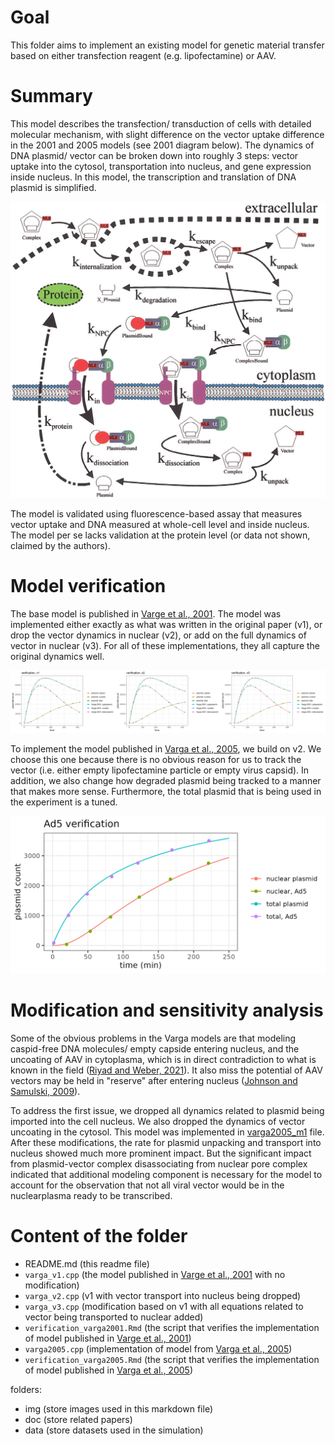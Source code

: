 # Goal

This folder aims to implement an existing model for genetic material transfer based on either transfection reagent (e.g. lipofectamine) or AAV. 


# Summary

This model describes the transfection/ transduction of cells with detailed molecular mechanism, with slight difference on the vector uptake difference in the 2001 and 2005 models (see 2001 diagram below). The dynamics of DNA plasmid/ vector can be broken down into roughly 3 steps: vector uptake into the cytosol, transportation into nucleus, and gene expression inside nucleus. In this model, the transcription and translation of DNA plasmid is simplified. 

![](img/varga2001_diagram.jpeg)

The model is validated using fluorescence-based assay that measures vector uptake and DNA measured at whole-cell level and inside nucleus. The model per se lacks validation at the protein level (or data not shown, claimed by the authors). 

# Model verification

The base model is published in [Varge et al., 2001](https://pubmed.ncbi.nlm.nih.gov/11708880/). The model was implemented either exactly as what was written in the original paper (v1), or drop the vector dynamics in nuclear (v2), or add on the full dynamics of vector in nuclear (v3). For all of these implementations, they all capture the original dynamics well. 

![model verification, Varga 2001](img/varga2001verification.png)

To implement the model published in [Varga et al., 2005](https://www.nature.com/articles/3302495), we build on v2. We choose this one because there is no obvious reason for us to track the vector (i.e. either empty lipofectamine particle or empty virus capsid). In addition, we also change how degraded plasmid being tracked to a manner that makes more sense. Furthermore, the total plasmid that is being used in the experiment is a tuned. 

![model verification, Varga 2005](img/varga2005_ad5_verification.png)

# Modification and sensitivity analysis

Some of the obvious problems in the Varga models are that modeling caspid-free DNA molecules/ empty capside entering nucleus, and the uncoating of AAV in cytoplasma, which is in direct contradiction to what is known in the field ([Riyad and Weber, 2021](https://www.nature.com/articles/s41434-021-00243-z)). It also miss the potential of AAV vectors may be held in "reserve" after entering nucleus ([Johnson and Samulski, 2009](https://www.ncbi.nlm.nih.gov/pmc/articles/PMC2648275/)). 

To address the first issue, we dropped all dynamics related to plasmid being imported into the cell nucleus. We also dropped the dynamics of vector uncoating in the cytosol. This model was implemented in [varga2005_m1](varga2005_m1.cpp) file. After these modifications, the rate for plasmid unpacking and transport into nucleus showed much more prominent impact. But the significant impact from plasmid-vector complex disassociating from nuclear pore complex indicated that additional modeling component is necessary for the model to account for the observation that not all viral vector would be in the nuclearplasma ready to be transcribed. 


# Content of the folder

+ README.md (this readme file)
+ `varga_v1.cpp` (the model published in [Varge et al., 2001](https://pubmed.ncbi.nlm.nih.gov/11708880/) with no modification)
+ `varga_v2.cpp` (v1 with vector transport into nucleus being dropped)
+ `varga_v3.cpp` (modification based on v1 with all equations related to vector being transported to nuclear added)
+ `verification_varga2001.Rmd` (the script that verifies the implementation of model published in [Varge et al., 2001](https://pubmed.ncbi.nlm.nih.gov/11708880/))
+ `varga2005.cpp` (implementation of model from [Varga et al., 2005](https://www.nature.com/articles/3302495))
+ `verification_varga2005.Rmd` (the script that verifies the implementation of model published in [Varga et al., 2005](https://www.nature.com/articles/3302495))

folders: 

+ img (store images used in this markdown file)
+ doc (store related papers)
+ data (store datasets used in the simulation)